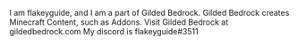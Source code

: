 I am flakeyguide, and I am a part of Gilded Bedrock. 
Gilded Bedrock creates Minecraft Content, such as Addons.
Visit Gilded Bedrock at gildedbedrock.com
My discord is flakeyguide#3511
